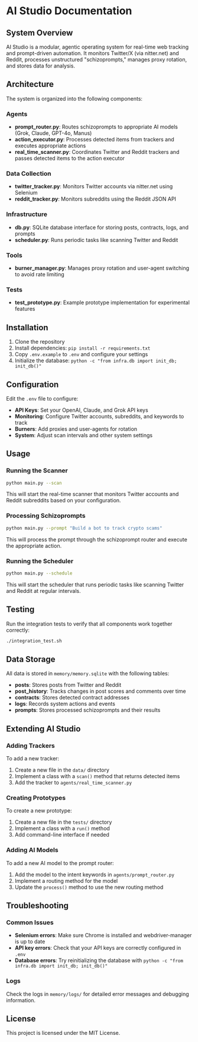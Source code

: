 # AI Studio Documentation

## System Overview

AI Studio is a modular, agentic operating system for real-time web tracking and prompt-driven automation. It monitors Twitter/X (via nitter.net) and Reddit, processes unstructured "schizoprompts," manages proxy rotation, and stores data for analysis.

## Architecture

The system is organized into the following components:

### Agents
- **prompt_router.py**: Routes schizoprompts to appropriate AI models (Grok, Claude, GPT-4o, Manus)
- **action_executor.py**: Processes detected items from trackers and executes appropriate actions
- **real_time_scanner.py**: Coordinates Twitter and Reddit trackers and passes detected items to the action executor

### Data Collection
- **twitter_tracker.py**: Monitors Twitter accounts via nitter.net using Selenium
- **reddit_tracker.py**: Monitors subreddits using the Reddit JSON API

### Infrastructure
- **db.py**: SQLite database interface for storing posts, contracts, logs, and prompts
- **scheduler.py**: Runs periodic tasks like scanning Twitter and Reddit

### Tools
- **burner_manager.py**: Manages proxy rotation and user-agent switching to avoid rate limiting

### Tests
- **test_prototype.py**: Example prototype implementation for experimental features

## Installation

1. Clone the repository
2. Install dependencies: `pip install -r requirements.txt`
3. Copy `.env.example` to `.env` and configure your settings
4. Initialize the database: `python -c "from infra.db import init_db; init_db()"`

## Configuration

Edit the `.env` file to configure:

- **API Keys**: Set your OpenAI, Claude, and Grok API keys
- **Monitoring**: Configure Twitter accounts, subreddits, and keywords to track
- **Burners**: Add proxies and user-agents for rotation
- **System**: Adjust scan intervals and other system settings

## Usage

### Running the Scanner

```bash
python main.py --scan
```

This will start the real-time scanner that monitors Twitter accounts and Reddit subreddits based on your configuration.

### Processing Schizoprompts

```bash
python main.py --prompt "Build a bot to track crypto scams"
```

This will process the prompt through the schizoprompt router and execute the appropriate action.

### Running the Scheduler

```bash
python main.py --schedule
```

This will start the scheduler that runs periodic tasks like scanning Twitter and Reddit at regular intervals.

## Testing

Run the integration tests to verify that all components work together correctly:

```bash
./integration_test.sh
```

## Data Storage

All data is stored in `memory/memory.sqlite` with the following tables:

- **posts**: Stores posts from Twitter and Reddit
- **post_history**: Tracks changes in post scores and comments over time
- **contracts**: Stores detected contract addresses
- **logs**: Records system actions and events
- **prompts**: Stores processed schizoprompts and their results

## Extending AI Studio

### Adding Trackers

To add a new tracker:

1. Create a new file in the `data/` directory
2. Implement a class with a `scan()` method that returns detected items
3. Add the tracker to `agents/real_time_scanner.py`

### Creating Prototypes

To create a new prototype:

1. Create a new file in the `tests/` directory
2. Implement a class with a `run()` method
3. Add command-line interface if needed

### Adding AI Models

To add a new AI model to the prompt router:

1. Add the model to the intent keywords in `agents/prompt_router.py`
2. Implement a routing method for the model
3. Update the `process()` method to use the new routing method

## Troubleshooting

### Common Issues

- **Selenium errors**: Make sure Chrome is installed and webdriver-manager is up to date
- **API key errors**: Check that your API keys are correctly configured in `.env`
- **Database errors**: Try reinitializing the database with `python -c "from infra.db import init_db; init_db()"`

### Logs

Check the logs in `memory/logs/` for detailed error messages and debugging information.

## License

This project is licensed under the MIT License.
